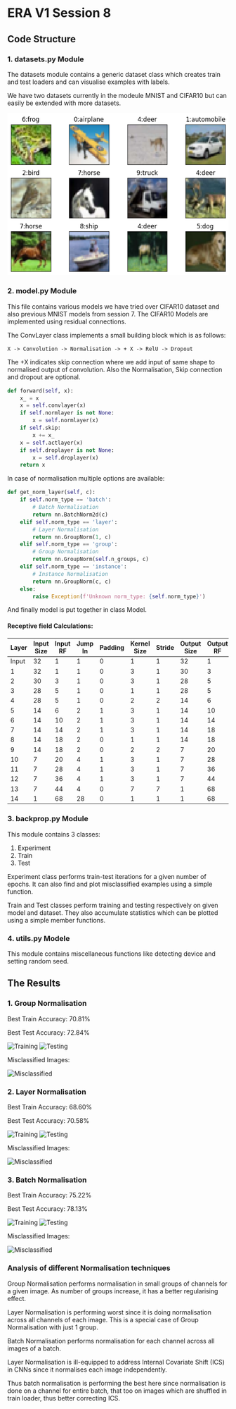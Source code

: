 # ERA V1 Session 8

## Code Structure

### 1. datasets.py Module
The datasets module contains a generic dataset class which creates train and test loaders and can visualise examples with labels.

We have two datasets currently in the modeule MNIST and CIFAR10 but can easily be extended with more datasets.

![CIFAR10 Examples](assets/cifar_examples.png)

### 2. model.py Module
This file contains various models we have tried over CIFAR10 dataset and also previous MNIST models from session 7. The CIFAR10 Models are implemented using residual connections.

The ConvLayer class implements a small building block which is as follows:
```bazaar
X -> Convolution -> Normalisation -> + X -> RelU -> Dropout
```
The +X indicates skip connection where we add input of same shape to normalised output of convolution. Also the Normalisation, Skip connection and dropout are optional.
```python
def forward(self, x):
    x_ = x
    x = self.convlayer(x)
    if self.normlayer is not None:
        x = self.normlayer(x)
    if self.skip:
        x += x_
    x = self.actlayer(x)
    if self.droplayer is not None:
        x = self.droplayer(x)
    return x
```
 In case of normalisation multiple options are available:
```python
def get_norm_layer(self, c):
    if self.norm_type == 'batch':
        # Batch Normalisation
        return nn.BatchNorm2d(c)
    elif self.norm_type == 'layer':
        # Layer Normalisation
        return nn.GroupNorm(1, c)
    elif self.norm_type == 'group':
        # Group Normalisation
        return nn.GroupNorm(self.n_groups, c)
    elif self.norm_type == 'instance':
        # Instance Normalisation
        return nn.GroupNorm(c, c)
    else:
        raise Exception(f'Unknown norm_type: {self.norm_type}')
```
And finally model is put together in class Model.

#### Receptive field Calculations:

| Layer | Input Size | Input RF | Jump In | Padding | Kernel Size | Stride | Output Size | Output RF | Jump Out |
|-------| ---------- | -------- | ------- | ------- | ----------- | ------ | ----------- | --------- | -------- |
| Input | 32         | 1        | 1       | 0       | 1           | 1      | 32          | 1         | 1        |
| 1     | 32         | 1        | 1       | 0       | 3           | 1      | 30          | 3         | 1        |
| 2     | 30         | 3        | 1       | 0       | 3           | 1      | 28          | 5         | 1        |
| 3     | 28         | 5        | 1       | 0       | 1           | 1      | 28          | 5         | 1        |
| 4     | 28         | 5        | 1       | 0       | 2           | 2      | 14          | 6         | 2        |
| 5     | 14         | 6        | 2       | 1       | 3           | 1      | 14          | 10        | 2        |
| 6     | 14         | 10       | 2       | 1       | 3           | 1      | 14          | 14        | 2        |
| 7     | 14         | 14       | 2       | 1       | 3           | 1      | 14          | 18        | 2        |
| 8     | 14         | 18       | 2       | 0       | 1           | 1      | 14          | 18        | 2        |
| 9     | 14         | 18       | 2       | 0       | 2           | 2      | 7           | 20        | 4        |
| 10    | 7          | 20       | 4       | 1       | 3           | 1      | 7           | 28        | 4        |
| 11    | 7          | 28       | 4       | 1       | 3           | 1      | 7           | 36        | 4        |
| 12    | 7          | 36       | 4       | 1       | 3           | 1      | 7           | 44        | 4        |
| 13    | 7          | 44       | 4       | 0       | 7           | 7      | 1           | 68        | 28       |
| 14    | 1          | 68       | 28      | 0       | 1           | 1      | 1           | 68        | 28       |

### 3. backprop.py Module
This module contains 3 classes:
1. Experiment
2. Train
3. Test

Experiment class performs train-test iterations for a given number of epochs. It can also find and plot misclassified examples using a simple function.

Train and Test classes perform training and testing respectively on given model and dataset. They also accumulate statistics which can be plotted using a simple member functions.

### 4. utils.py Modele
This module contains miscellaneous functions like detecting device and setting random seed.

## The Results

### 1. Group Normalisation
Best Train Accuracy: 70.81%

Best Test Accuracy: 72.84%

![Training](assets/gntrain.png)
![Testing](assets/gntest.png)

Misclassified Images:

![Misclassified](assets/gnmiss.png)

### 2. Layer Normalisation
Best Train Accuracy: 68.60%

Best Test Accuracy: 70.58%

![Training](assets/lntrain.png)
![Testing](assets/lntest.png)

Misclassified Images:

![Misclassified](assets/lnmiss.png)

### 3. Batch Normalisation
Best Train Accuracy: 75.22%

Best Test Accuracy: 78.13%

![Training](assets/bntrain.png)
![Testing](assets/bntest.png)

Misclassified Images:

![Misclassified](assets/bnmiss.png)

### Analysis of different Normalisation techniques
Group Normalisation performs normalisation in small groups of channels for a given image. As number of groups increase, it has a better regularising effect.

Layer Normalisation is performing worst since it is doing normalisation across all channels of each image. This is a special case of Group Normalisation with just 1 group.

Batch Normalisation performs normalisation for each channel across all images of a batch.

Layer Normalisation is ill-equipped to address Internal Covariate Shift (ICS) in CNNs since it normalises each image independently.

Thus batch normalisation is performing the best here since normalisation is done on a channel for entire batch, that too on images which are shuffled in train loader, thus better correcting ICS.
